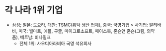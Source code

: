 # 각 나라 1위 기업
* 삼성; 일본: 도요타, 대만: TSMC(위탁 생산 업체), 중국: 국영기업 > 사기업: 알리바바, 미국: 월마트, 애플, 구글, 마이크로소프트, 페이스북, 존슨앤 존슨(크림, 의약품), 베트남: 비나밀크
  * 전체 1위: 사우디아라비아 국영 석유회사 